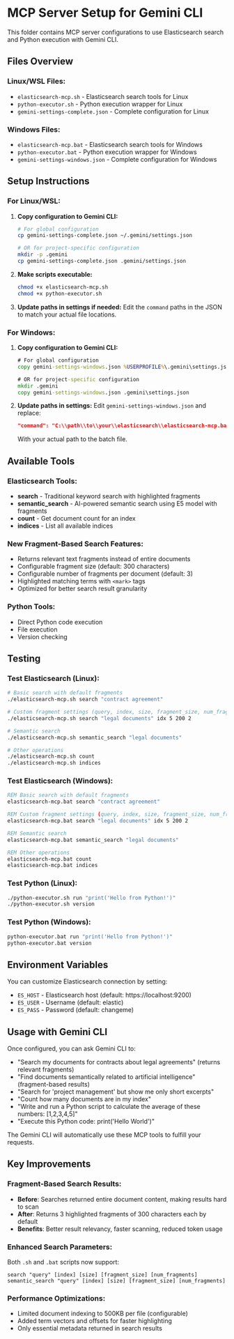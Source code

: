 # MCP Server Setup for Gemini CLI

This folder contains MCP server configurations to use Elasticsearch search and Python execution with Gemini CLI.

## Files Overview

### Linux/WSL Files:
- `elasticsearch-mcp.sh` - Elasticsearch search tools for Linux
- `python-executor.sh` - Python execution wrapper for Linux
- `gemini-settings-complete.json` - Complete configuration for Linux

### Windows Files:
- `elasticsearch-mcp.bat` - Elasticsearch search tools for Windows
- `python-executor.bat` - Python execution wrapper for Windows  
- `gemini-settings-windows.json` - Complete configuration for Windows

## Setup Instructions

### For Linux/WSL:

1. **Copy configuration to Gemini CLI:**
   ```bash
   # For global configuration
   cp gemini-settings-complete.json ~/.gemini/settings.json
   
   # OR for project-specific configuration
   mkdir -p .gemini
   cp gemini-settings-complete.json .gemini/settings.json
   ```

2. **Make scripts executable:**
   ```bash
   chmod +x elasticsearch-mcp.sh
   chmod +x python-executor.sh
   ```

3. **Update paths in settings if needed:**
   Edit the `command` paths in the JSON to match your actual file locations.

### For Windows:

1. **Copy configuration to Gemini CLI:**
   ```cmd
   # For global configuration
   copy gemini-settings-windows.json %USERPROFILE%\.gemini\settings.json
   
   # OR for project-specific configuration
   mkdir .gemini
   copy gemini-settings-windows.json .gemini\settings.json
   ```

2. **Update paths in settings:**
   Edit `gemini-settings-windows.json` and replace:
   ```json
   "command": "C:\\path\\to\\your\\elasticsearch\\elasticsearch-mcp.bat"
   ```
   With your actual path to the batch file.

## Available Tools

### Elasticsearch Tools:
- **search** - Traditional keyword search with highlighted fragments
- **semantic_search** - AI-powered semantic search using E5 model with fragments
- **count** - Get document count for an index
- **indices** - List all available indices

### New Fragment-Based Search Features:
- Returns relevant text fragments instead of entire documents
- Configurable fragment size (default: 300 characters)
- Configurable number of fragments per document (default: 3)
- Highlighted matching terms with `<mark>` tags
- Optimized for better search result granularity

### Python Tools:
- Direct Python code execution
- File execution
- Version checking

## Testing

### Test Elasticsearch (Linux):
```bash
# Basic search with default fragments
./elasticsearch-mcp.sh search "contract agreement"

# Custom fragment settings (query, index, size, fragment_size, num_fragments)
./elasticsearch-mcp.sh search "legal documents" idx 5 200 2

# Semantic search
./elasticsearch-mcp.sh semantic_search "legal documents"

# Other operations
./elasticsearch-mcp.sh count
./elasticsearch-mcp.sh indices
```

### Test Elasticsearch (Windows):
```cmd
REM Basic search with default fragments
elasticsearch-mcp.bat search "contract agreement"

REM Custom fragment settings (query, index, size, fragment_size, num_fragments)
elasticsearch-mcp.bat search "legal documents" idx 5 200 2

REM Semantic search
elasticsearch-mcp.bat semantic_search "legal documents"

REM Other operations
elasticsearch-mcp.bat count
elasticsearch-mcp.bat indices
```

### Test Python (Linux):
```bash
./python-executor.sh run "print('Hello from Python!')"
./python-executor.sh version
```

### Test Python (Windows):
```cmd
python-executor.bat run "print('Hello from Python!')"
python-executor.bat version
```

## Environment Variables

You can customize Elasticsearch connection by setting:
- `ES_HOST` - Elasticsearch host (default: https://localhost:9200)
- `ES_USER` - Username (default: elastic)
- `ES_PASS` - Password (default: changeme)

## Usage with Gemini CLI

Once configured, you can ask Gemini CLI to:
- "Search my documents for contracts about legal agreements" (returns relevant fragments)
- "Find documents semantically related to artificial intelligence" (fragment-based results)
- "Search for 'project management' but show me only short excerpts"
- "Count how many documents are in my index"
- "Write and run a Python script to calculate the average of these numbers: [1,2,3,4,5]"
- "Execute this Python code: print('Hello World')"

The Gemini CLI will automatically use these MCP tools to fulfill your requests.

## Key Improvements

### Fragment-Based Search Results:
- **Before**: Searches returned entire document content, making results hard to scan
- **After**: Returns 3 highlighted fragments of 300 characters each by default
- **Benefits**: Better result relevancy, faster scanning, reduced token usage

### Enhanced Search Parameters:
Both `.sh` and `.bat` scripts now support:
```
search "query" [index] [size] [fragment_size] [num_fragments]
semantic_search "query" [index] [size] [fragment_size] [num_fragments]
```

### Performance Optimizations:
- Limited document indexing to 500KB per file (configurable)
- Added term vectors and offsets for faster highlighting
- Only essential metadata returned in search results